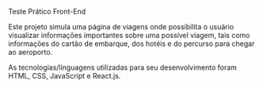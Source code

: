 Teste Prático Front-End 

Este projeto simula uma página de viagens onde possibilita o usuário visualizar informações importantes sobre
uma possível viagem, tais como informações do cartão de embarque, dos hotéis e do percurso para chegar ao aeroporto.

As tecnologias/linguagens utilizadas para seu desenvolvimento foram HTML, CSS, JavaScript e React.js.